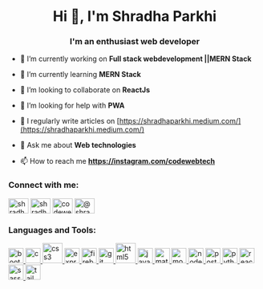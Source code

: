 <h1 align="center">Hi 👋, I'm Shradha Parkhi</h1>
<h3 align="center">I'm an enthusiast web developer</h3>

- 🔭 I’m currently working on **Full stack webdevelopment ||MERN Stack**

- 🌱 I’m currently learning **MERN Stack**

- 👯 I’m looking to collaborate on **ReactJs**

- 🤝 I’m looking for help with **PWA**

- 📝 I regularly write articles on [https://shradhaparkhi.medium.com/](https://shradhaparkhi.medium.com/)

- 💬 Ask me about **Web technologies**

- 📫 How to reach me **https://instagram.com/codewebtech**


<h3 align="left">Connect with me:</h3>
<p align="left">
<a href="https://twitter.com/shradhaparkhi" target="blank"><img align="center" src="https://cdn.jsdelivr.net/npm/simple-icons@3.0.1/icons/twitter.svg" alt="shradhaparkhi" height="30" width="40" /></a>
<a href="https://www.linkedin.com/in/shradha-parkhi-06054b191/" target="blank"><img align="center" src="https://cdn.jsdelivr.net/npm/simple-icons@3.0.1/icons/linkedin.svg" alt="shradha parkhi" height="30" width="40" /></a>
<a href="https://instagram.com/codewebtech" target="blank"><img align="center" src="https://cdn.jsdelivr.net/npm/simple-icons@3.0.1/icons/instagram.svg" alt="codewebtech" height="30" width="40" /></a>
<a href="https://medium.com/@shradhaparkhi" target="blank"><img align="center" src="https://cdn.jsdelivr.net/npm/simple-icons@3.0.1/icons/medium.svg" alt="@shradhaparki" height="30" width="40" /></a>
</p>

<h3 align="left">Languages and Tools:</h3>
<p align="left">
<!--  <a href="https://www.arduino.cc/" target="_blank"> <img src="https://cdn.worldvectorlogo.com/logos/arduino-1.svg" alt="arduino" width="40" height="40"/> </a>  -->
 
 <a href="https://getbootstrap.com" target="_blank"> <img src="https://www.vectorlogo.zone/logos/getbootstrap/getbootstrap-icon.svg" alt="bootstrap" width="30" height="30"/> </a> 
 <a href="https://www.cprogramming.com/" target="_blank"> <img src="https://devicons.github.io/devicon/devicon.git/icons/c/c-original.svg" alt="c" width="30" height="30"/> </a> 
  <a href="https://www.w3schools.com/css/" target="_blank"> <img src="https://devicons.github.io/devicon/devicon.git/icons/css3/css3-original-wordmark.svg" alt="css3" width="40" height="40"/> </a> <a href="https://expressjs.com" target="_blank"> <img src="https://devicons.github.io/devicon/devicon.git/icons/express/express-original-wordmark.svg" alt="express" width="30" height="30"/> </a> <a href="https://firebase.google.com/" target="_blank"> <img src="https://www.vectorlogo.zone/logos/firebase/firebase-icon.svg" alt="firebase" width="30" height="30"/> </a> <a href="https://git-scm.com/" target="_blank"> <img src="https://www.vectorlogo.zone/logos/git-scm/git-scm-icon.svg" alt="git" width="30" height="30"/> </a> <a href="https://www.w3.org/html/" target="_blank"> <img src="https://devicons.github.io/devicon/devicon.git/icons/html5/html5-original-wordmark.svg" alt="html5" width="40" height="40"/> </a> <a href="https://developer.mozilla.org/en-US/docs/Web/JavaScript" target="_blank"> <img src="https://devicons.github.io/devicon/devicon.git/icons/javascript/javascript-original.svg" alt="javascript" width="30" height="30"/> </a> <a href="https://materializecss.com/" target="_blank"> <img src="https://raw.githubusercontent.com/prplx/svg-logos/5585531d45d294869c4eaab4d7cf2e9c167710a9/svg/materialize.svg" alt="materialize" width="30" height="30"/> </a> <a href="https://www.mongodb.com/" target="_blank"> <img src="https://devicons.github.io/devicon/devicon.git/icons/mongodb/mongodb-original-wordmark.svg" alt="mongodb" width="30" height="30"/> </a> <a href="https://nodejs.org" target="_blank"> <img src="https://devicons.github.io/devicon/devicon.git/icons/nodejs/nodejs-original-wordmark.svg" alt="nodejs" width="30" height="30"/> </a> <a href="https://postman.com" target="_blank"> <img src="https://www.vectorlogo.zone/logos/getpostman/getpostman-icon.svg" alt="postman" width="30" height="30"/> </a>
  <a href="https://www.python.org" target="_blank"> <img src="https://devicons.github.io/devicon/devicon.git/icons/python/python-original.svg" alt="python" width="30" height="30"/> </a> <a href="https://reactjs.org/" target="_blank"> <img src="https://devicons.github.io/devicon/devicon.git/icons/react/react-original-wordmark.svg" alt="react" width="30" height="30"/> </a> 
  <a href="https://sass-lang.com" target="_blank"> <img src="https://devicons.github.io/devicon/devicon.git/icons/sass/sass-original.svg" alt="sass" width="30" height="30"/> </a>
  <a href="https://tailwindcss.com/" target="_blank"> <img src="https://www.vectorlogo.zone/logos/tailwindcss/tailwindcss-icon.svg" alt="tailwind" width="30" height="30"/> </a>  
</p>
  
